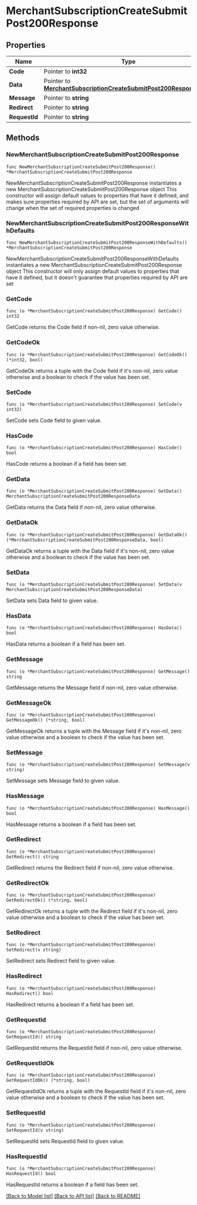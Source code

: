 # MerchantSubscriptionCreateSubmitPost200Response

## Properties

Name | Type | Description | Notes
------------ | ------------- | ------------- | -------------
**Code** | Pointer to **int32** |  | [optional] 
**Data** | Pointer to [**MerchantSubscriptionCreateSubmitPost200ResponseData**](MerchantSubscriptionCreateSubmitPost200ResponseData.md) |  | [optional] 
**Message** | Pointer to **string** |  | [optional] 
**Redirect** | Pointer to **string** |  | [optional] 
**RequestId** | Pointer to **string** |  | [optional] 

## Methods

### NewMerchantSubscriptionCreateSubmitPost200Response

`func NewMerchantSubscriptionCreateSubmitPost200Response() *MerchantSubscriptionCreateSubmitPost200Response`

NewMerchantSubscriptionCreateSubmitPost200Response instantiates a new MerchantSubscriptionCreateSubmitPost200Response object
This constructor will assign default values to properties that have it defined,
and makes sure properties required by API are set, but the set of arguments
will change when the set of required properties is changed

### NewMerchantSubscriptionCreateSubmitPost200ResponseWithDefaults

`func NewMerchantSubscriptionCreateSubmitPost200ResponseWithDefaults() *MerchantSubscriptionCreateSubmitPost200Response`

NewMerchantSubscriptionCreateSubmitPost200ResponseWithDefaults instantiates a new MerchantSubscriptionCreateSubmitPost200Response object
This constructor will only assign default values to properties that have it defined,
but it doesn't guarantee that properties required by API are set

### GetCode

`func (o *MerchantSubscriptionCreateSubmitPost200Response) GetCode() int32`

GetCode returns the Code field if non-nil, zero value otherwise.

### GetCodeOk

`func (o *MerchantSubscriptionCreateSubmitPost200Response) GetCodeOk() (*int32, bool)`

GetCodeOk returns a tuple with the Code field if it's non-nil, zero value otherwise
and a boolean to check if the value has been set.

### SetCode

`func (o *MerchantSubscriptionCreateSubmitPost200Response) SetCode(v int32)`

SetCode sets Code field to given value.

### HasCode

`func (o *MerchantSubscriptionCreateSubmitPost200Response) HasCode() bool`

HasCode returns a boolean if a field has been set.

### GetData

`func (o *MerchantSubscriptionCreateSubmitPost200Response) GetData() MerchantSubscriptionCreateSubmitPost200ResponseData`

GetData returns the Data field if non-nil, zero value otherwise.

### GetDataOk

`func (o *MerchantSubscriptionCreateSubmitPost200Response) GetDataOk() (*MerchantSubscriptionCreateSubmitPost200ResponseData, bool)`

GetDataOk returns a tuple with the Data field if it's non-nil, zero value otherwise
and a boolean to check if the value has been set.

### SetData

`func (o *MerchantSubscriptionCreateSubmitPost200Response) SetData(v MerchantSubscriptionCreateSubmitPost200ResponseData)`

SetData sets Data field to given value.

### HasData

`func (o *MerchantSubscriptionCreateSubmitPost200Response) HasData() bool`

HasData returns a boolean if a field has been set.

### GetMessage

`func (o *MerchantSubscriptionCreateSubmitPost200Response) GetMessage() string`

GetMessage returns the Message field if non-nil, zero value otherwise.

### GetMessageOk

`func (o *MerchantSubscriptionCreateSubmitPost200Response) GetMessageOk() (*string, bool)`

GetMessageOk returns a tuple with the Message field if it's non-nil, zero value otherwise
and a boolean to check if the value has been set.

### SetMessage

`func (o *MerchantSubscriptionCreateSubmitPost200Response) SetMessage(v string)`

SetMessage sets Message field to given value.

### HasMessage

`func (o *MerchantSubscriptionCreateSubmitPost200Response) HasMessage() bool`

HasMessage returns a boolean if a field has been set.

### GetRedirect

`func (o *MerchantSubscriptionCreateSubmitPost200Response) GetRedirect() string`

GetRedirect returns the Redirect field if non-nil, zero value otherwise.

### GetRedirectOk

`func (o *MerchantSubscriptionCreateSubmitPost200Response) GetRedirectOk() (*string, bool)`

GetRedirectOk returns a tuple with the Redirect field if it's non-nil, zero value otherwise
and a boolean to check if the value has been set.

### SetRedirect

`func (o *MerchantSubscriptionCreateSubmitPost200Response) SetRedirect(v string)`

SetRedirect sets Redirect field to given value.

### HasRedirect

`func (o *MerchantSubscriptionCreateSubmitPost200Response) HasRedirect() bool`

HasRedirect returns a boolean if a field has been set.

### GetRequestId

`func (o *MerchantSubscriptionCreateSubmitPost200Response) GetRequestId() string`

GetRequestId returns the RequestId field if non-nil, zero value otherwise.

### GetRequestIdOk

`func (o *MerchantSubscriptionCreateSubmitPost200Response) GetRequestIdOk() (*string, bool)`

GetRequestIdOk returns a tuple with the RequestId field if it's non-nil, zero value otherwise
and a boolean to check if the value has been set.

### SetRequestId

`func (o *MerchantSubscriptionCreateSubmitPost200Response) SetRequestId(v string)`

SetRequestId sets RequestId field to given value.

### HasRequestId

`func (o *MerchantSubscriptionCreateSubmitPost200Response) HasRequestId() bool`

HasRequestId returns a boolean if a field has been set.


[[Back to Model list]](../README.md#documentation-for-models) [[Back to API list]](../README.md#documentation-for-api-endpoints) [[Back to README]](../README.md)


